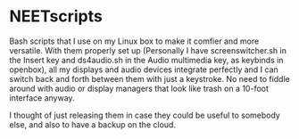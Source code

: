 # NEETscripts
Bash scripts that I use on my Linux box to make it comfier and more versatile.
With them properly set up (Personally I have screenswitcher.sh in the Insert key and ds4audio.sh in the Audio multimedia key, as keybinds in openbox), all my displays and audio devices integrate perfectly and I can switch back and forth between them with just a keystroke. No need to fiddle around with audio or display managers that look like trash on a 10-foot interface anyway.

I thought of just releasing them in case they could be useful to somebody else, and also to have a backup on the cloud.
